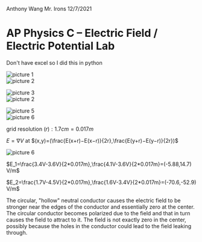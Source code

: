Anthony Wang
Mr. Irons
12/7/2021
# AP Physics C – Electric Field / Electric Potential Lab


Don't have excel so I did this in python

![picture 1](https://i.imgur.com/WbUs5QA.png)  
![picture 2](https://i.imgur.com/lmiEJYo.png)  

![picture 3](https://i.imgur.com/NrjVs6b.png)  
![picture 2](https://i.imgur.com/5FmLlSq.png)  


![picture 5](https://i.imgur.com/KyvxeeK.png)  
![picture 6](https://i.imgur.com/zLsgpdc.png)  




grid resolution $(r): 1.7 cm= 0.017 m$

$E=\nabla V$ at $(x,y)=(\frac{E(x+r)−E(x−r)}{2r},\frac{E(y+r)−E(y−r)}{2r})$


![picture 6](https://i.imgur.com/zLsgpdc.png)  

$E_1=\frac{3.4V-3.6V}{2*0.017m},\frac{4.1V-3.6V}{2*0.017m}=(-5.88,14.7) V/m$


$E_2=\frac{1.7V-4.5V}{2*0.017m},\frac{1.6V-3.4V}{2*0.017m}=(-70.6,-52.9) V/m$


The circular, "hollow" neutral conductor causes the electric field to be stronger near the edges of the conductor and essentially zero at the center. The circular conductor becomes polarized due to the field and that in turn causes the field to attract to it. The field is not exactly zero in the center, possibly because the holes in the conductor could lead to the field leaking through. 